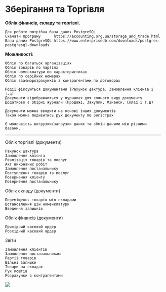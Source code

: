 # Зберігання та Торгівля

 <b>Облік фінансів, складу та торгівлі.</b>
 
    Для роботи потрібна база даних PostgreSQL
    Скачати програму      https://accounting.org.ua/storage_and_trade.html
    База даних PostgreSQL https://www.enterprisedb.com/downloads/postgres-postgresql-downloads

 <b>Можливості:</b>
    
    Облік по багатьох організаціях
    Облік товарів по партіях
    Облік номенклатури по характеристиках
    Облік по серійних номерах
    Облік взаєморозрахунків з контрагентами по договорах

    Події фіксуються документами (Рахунок фактура, Замовлення клієнта і т.д)
    Документи відображаються у журналах для кожного виду документу
    Додатково є збірні журнали (Продажі, Закупки, Фінанси, Склад і т.д)
    
    Документи можна вводити на основі інших документів
    Також можна подивитись рух документу по регістрах
    
    Є можливість вигрузки/загрузки даних та обмін даними між різними базами.
     
<hr />
 

 Облік торгівлі (документи)

    Рахунок фактура
    Замовлення клієнта
    Реалізація товарів та послуг
    Акт виконаних робіт
    Замовлення постачальнику
    Поступлення товарів та послуг
    Повернення клієнту
    Повернення постачальнику

Облік складу (документи)

    Переміщення товарів між складами
    Встановлення цін номенклатури
    Введення залишків

Облік фінансів (документи)

    Прихідний касовий ордер
    Розхідний касовий ордер

Звіти

    Замовлення клієнтів
    Замовлення постачальникам
    Партії товарів
    Вільні залишки
    Товари на складах
    Рух коштів
    Розрахунки з контрагентами


<img src="https://accounting.org.ua/images/sandt_nomenclatura.jpg" />
